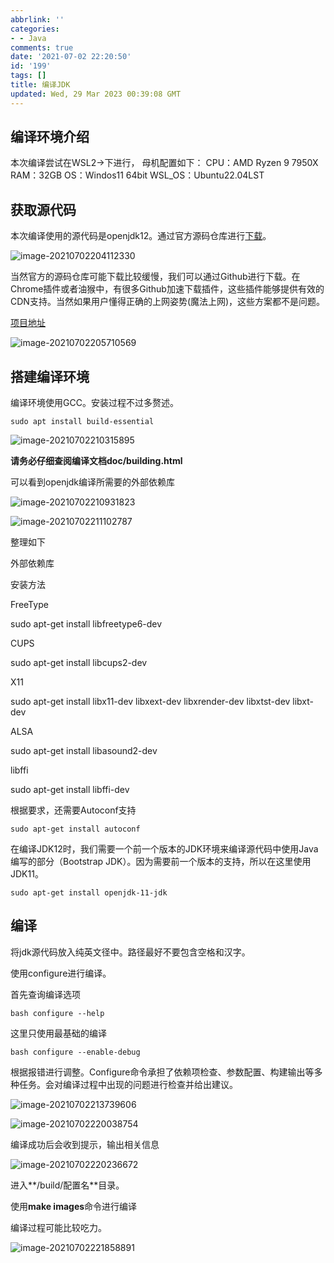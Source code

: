 ```yaml
---
abbrlink: ''
categories:
- - Java
comments: true
date: '2021-07-02 22:20:50'
id: '199'
tags: []
title: 编译JDK
updated: Wed, 29 Mar 2023 00:39:08 GMT
---
```

## 编译环境介绍
本次编译尝试在WSL2->下进行， 母机配置如下：
CPU：AMD Ryzen 9 7950X
RAM：32GB
OS：Windos11 64bit
WSL_OS：Ubuntu22.04LST


## 获取源代码


本次编译使用的源代码是openjdk12。通过官方源码仓库进行[下载](https://hg.openjdk.java.net/jdk)。


![image-20210702204112330](https://img.wush.cc/16311013184915.png?imageView2/0/format/webp/q/80)


当然官方的源码仓库可能下载比较缓慢，我们可以通过Github进行下载。在Chrome插件或者油猴中，有很多Github加速下载插件，这些插件能够提供有效的CDN支持。当然如果用户懂得正确的上网姿势(魔法上网)，这些方案都不是问题。


[项目地址](https://github.com/openjdk/jdk)


![image-20210702205710569](https://img.wush.cc/16311013184942.png?imageView2/0/format/webp/q/80)


## 搭建编译环境


编译环境使用GCC。安装过程不过多赘述。


```shell
sudo apt install build-essential
```


![image-20210702210315895](https://img.wush.cc/16311013184974.png?imageView2/0/format/webp/q/80)


**请务必仔细查阅编译文档doc/building.html**


可以看到openjdk编译所需要的外部依赖库


![image-20210702210931823](https://img.wush.cc/16311013185002.png?imageView2/0/format/webp/q/80)


![image-20210702211102787](https://img.wush.cc/16311013185027.png?imageView2/0/format/webp/q/80)


整理如下


外部依赖库


安装方法


FreeType


sudo apt-get install libfreetype6-dev


CUPS


sudo apt-get install libcups2-dev


X11


sudo apt-get install libx11-dev libxext-dev libxrender-dev libxtst-dev libxt-dev


ALSA


sudo apt-get install libasound2-dev


libffi


sudo apt-get install libffi-dev


根据要求，还需要Autoconf支持


```shell
sudo apt-get install autoconf
```


在编译JDK12时，我们需要一个前一个版本的JDK环境来编译源代码中使用Java编写的部分（Bootstrap JDK）。因为需要前一个版本的支持，所以在这里使用JDK11。


```shell
sudo apt-get install openjdk-11-jdk
```


## 编译


将jdk源代码放入纯英文径中。路径最好不要包含空格和汉字。


使用configure进行编译。


首先查询编译选项


```Shell
bash configure --help
```


这里只使用最基础的编译


```shell
bash configure --enable-debug
```


根据报错进行调整。Configure命令承担了依赖项检查、参数配置、构建输出等多种任务。会对编译过程中出现的问题进行检查并给出建议。


![image-20210702213739606](https://img.wush.cc/16311013185052.png?imageView2/0/format/webp/q/80)


![image-20210702220038754](https://img.wush.cc/16311013185077.png?imageView2/0/format/webp/q/80)


编译成功后会收到提示，输出相关信息


![image-20210702220236672](https://img.wush.cc/16311013185100.png?imageView2/0/format/webp/q/80)


进入**/build/配置名**目录。


使用**make images**命令进行编译


编译过程可能比较吃力。


![image-20210702221858891](https://img.wush.cc/16311013185124.png?imageView2/0/format/webp/q/80)

